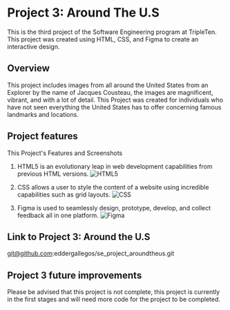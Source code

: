 # Project 3: Around The U.S

This is the third project of the Software Engineering program at TripleTen. This project was created using HTML, CSS, and Figma to create an interactive design.

## Overview

This project includes images from all around the United States from an Explorer by the name of Jacques Cousteau, the images are magnificent, vibrant, and with a lot of detail. This Project was created for individuals who have not seen everything the United States has to offer concerning famous landmarks and locations. 

## Project features

This Project's Features and Screenshots
1. HTML5 is an evolutionary leap in web development capabilities from previous HTML versions. 
![HTML5](https://github.com/eddergallegos/se_project_aroundtheus/assets/153459634/d0ee96f7-efd2-4a3a-ab59-c3919522cd05)

2. CSS allows a user to style the content of a website using incredible capabilities such as grid layouts.
![CSS](https://github.com/eddergallegos/se_project_aroundtheus/assets/153459634/83febc40-5dc9-47fb-b3a9-b01c508d17b0)

3. Figma is used to seamlessly design, prototype, develop, and collect feedback all in one platform.
![Figma](https://github.com/eddergallegos/se_project_aroundtheus/assets/153459634/1b2ab0a6-a157-49d5-a45e-bd3dbfb9629b)


## Link to Project 3: Around the U.S  
git@github.com:eddergallegos/se_project_aroundtheus.git

## Project 3 future improvements
Please be advised that this project is not complete, this project is currently in the first stages and will need more code for the project to be completed. 

